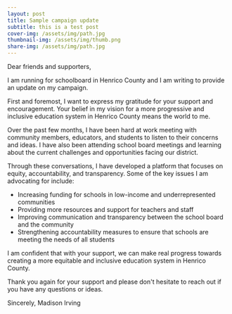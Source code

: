 ```yaml
---
layout: post
title: Sample campaign update
subtitle: this is a test post
cover-img: /assets/img/path.jpg
thumbnail-img: /assets/img/thumb.png
share-img: /assets/img/path.jpg
---
```


Dear friends and supporters,

I am running for schoolboard in Henrico County and I am writing to provide an update on my campaign.

First and foremost, I want to express my gratitude for your support and encouragement. Your belief in my vision for a more progressive and inclusive education system in Henrico County means the world to me.

Over the past few months, I have been hard at work meeting with community members, educators, and students to listen to their concerns and ideas. I have also been attending school board meetings and learning about the current challenges and opportunities facing our district.

Through these conversations, I have developed a platform that focuses on equity, accountability, and transparency. Some of the key issues I am advocating for include:

- Increasing funding for schools in low-income and underrepresented communities
- Providing more resources and support for teachers and staff
- Improving communication and transparency between the school board and the community
- Strengthening accountability measures to ensure that schools are meeting the needs of all students

I am confident that with your support, we can make real progress towards creating a more equitable and inclusive education system in Henrico County.

Thank you again for your support and please don't hesitate to reach out if you have any questions or ideas.

Sincerely,
Madison Irving
